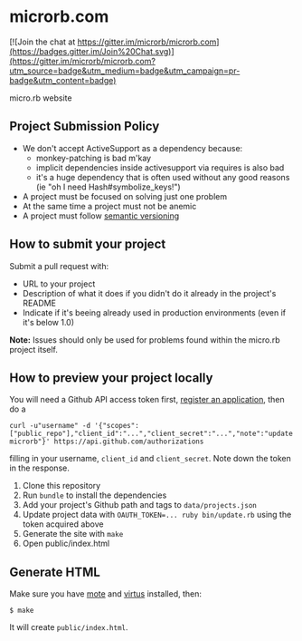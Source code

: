# microrb.com

[![Join the chat at https://gitter.im/microrb/microrb.com](https://badges.gitter.im/Join%20Chat.svg)](https://gitter.im/microrb/microrb.com?utm_source=badge&utm_medium=badge&utm_campaign=pr-badge&utm_content=badge)

micro.rb website

## Project Submission Policy

  * We don't accept ActiveSupport as a dependency because:
    * monkey-patching is bad m'kay
    * implicit dependencies inside activesupport via requires is also bad
    * it's a huge dependency that is often used without any good reasons (ie "oh I need Hash#symbolize_keys!")
  * A project must be focused on solving just one problem
  * At the same time a project must not be anemic
  * A project must follow [semantic versioning](http://semver.org)

## How to submit your project

Submit a pull request with:

* URL to your project
* Description of what it does if you didn't do it already in the project's README
* Indicate if it's beeing already used in production environments (even if it's below 1.0)

**Note:** Issues should only be used for problems found within the micro.rb project itself.

## How to preview your project locally

You will need a Github API access token first, [register an application](https://github.com/settings/applications/new), then do a

```
curl -u"username" -d '{"scopes":["public_repo"],"client_id":"...","client_secret":"...","note":"update microrb"}' https://api.github.com/authorizations
```

filling in your username, `client_id` and `client_secret`. Note down the token in the response.


1. Clone this repository
2. Run `bundle` to install the dependencies
3. Add your project's Github path and tags to `data/projects.json`
4. Update project data with `OAUTH_TOKEN=... ruby bin/update.rb` using the token acquired above
5. Generate the site with `make`
6. Open public/index.html

Generate HTML
-------------

Make sure you have [mote][mote] and [virtus](https://github.com/solnic/virtus) installed, then:

```terminal
$ make
```

It will create `public/index.html`.

[mote]: https://github.com/soveran/mote/
